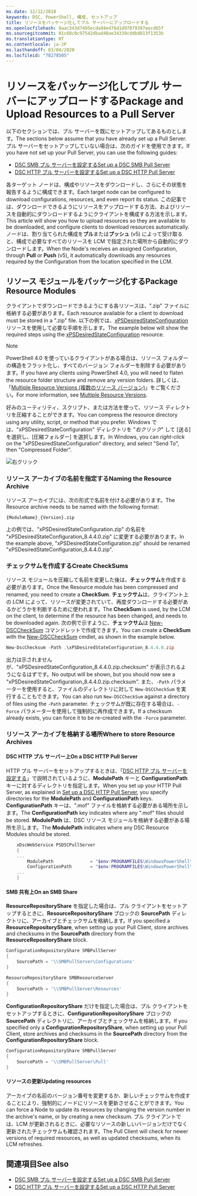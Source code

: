 ```yaml
---
ms.date: 12/12/2018
keywords: DSC, PowerShell, 構成, セットアップ
title: リソースをパッケージ化してプル サーバーにアップロードする
ms.openlocfilehash: 8aac343d7495ecda94ed76d1d97079397eecd65f
ms.sourcegitcommit: 01c60c0c97542dbad48ae34339cddbd813f1353b
ms.translationtype: HT
ms.contentlocale: ja-JP
ms.lasthandoff: 03/04/2020
ms.locfileid: "78278505"
---
```

# <a name="package-and-upload-resources-to-a-pull-server"></a><span data-ttu-id="5d7e5-103">リソースをパッケージ化してプル サーバーにアップロードする</span><span class="sxs-lookup"><span data-stu-id="5d7e5-103">Package and Upload Resources to a Pull Server</span></span>

<span data-ttu-id="5d7e5-104">以下のセクションでは、プル サーバーを既にセットアップしてあるものとします。</span><span class="sxs-lookup"><span data-stu-id="5d7e5-104">The sections below assume that you have already set up a Pull Server.</span></span> <span data-ttu-id="5d7e5-105">プル サーバーをセットアップしていない場合は、次のガイドを使用できます。</span><span class="sxs-lookup"><span data-stu-id="5d7e5-105">If you have not set up your Pull Server, you can use the following guides:</span></span>

- [<span data-ttu-id="5d7e5-106">DSC SMB プル サーバーを設定する</span><span class="sxs-lookup"><span data-stu-id="5d7e5-106">Set up a DSC SMB Pull Server</span></span>](pullServerSmb.md)
- [<span data-ttu-id="5d7e5-107">DSC HTTP プル サーバーを設定する</span><span class="sxs-lookup"><span data-stu-id="5d7e5-107">Set up a DSC HTTP Pull Server</span></span>](pullServer.md)

<span data-ttu-id="5d7e5-108">各ターゲット ノードは、構成やリソースをダウンロードし、さらにその状態を報告するように構成できます。</span><span class="sxs-lookup"><span data-stu-id="5d7e5-108">Each target node can be configured to download configurations, resources, and even report its status.</span></span> <span data-ttu-id="5d7e5-109">この記事では、ダウンロードできるようにリソースをアップロードする方法、およびリソースを自動的にダウンロードするようにクライアントを構成する方法を示します。</span><span class="sxs-lookup"><span data-stu-id="5d7e5-109">This article will show you how to upload resources so they are available to be downloaded, and configure clients to download resources automatically.</span></span> <span data-ttu-id="5d7e5-110">ノードは、割り当てられた構成を**プル**または**プッシュ** (v5) によって受け取ると、構成で必要なすべてのリソースを LCM で指定された場所から自動的にダウンロードします。</span><span class="sxs-lookup"><span data-stu-id="5d7e5-110">When the Node's receives an assigned Configuration, through **Pull** or **Push** (v5), it automatically downloads any resources required by the Configuration from the location specified in the LCM.</span></span>

## <a name="package-resource-modules"></a><span data-ttu-id="5d7e5-111">リソース モジュールをパッケージ化する</span><span class="sxs-lookup"><span data-stu-id="5d7e5-111">Package Resource Modules</span></span>

<span data-ttu-id="5d7e5-112">クライアントでダウンロードできるようにする各リソースは、".zip" ファイルに格納する必要があります。</span><span class="sxs-lookup"><span data-stu-id="5d7e5-112">Each resource available for a client to download must be stored in a ".zip" file.</span></span> <span data-ttu-id="5d7e5-113">以下の例では、[xPSDesiredStateConfiguration](https://www.powershellgallery.com/packages/xPSDesiredStateConfiguration/8.4.0.0) リソースを使用して必要な手順を示します。</span><span class="sxs-lookup"><span data-stu-id="5d7e5-113">The example below will show the required steps using the [xPSDesiredStateConfiguration](https://www.powershellgallery.com/packages/xPSDesiredStateConfiguration/8.4.0.0) resource.</span></span>

> [!NOTE]
> <span data-ttu-id="5d7e5-114">PowerShell 4.0 を使っているクライアントがある場合は、リソース フォルダーの構造をフラット化し、すべてのバージョン フォルダーを削除する必要があります。</span><span class="sxs-lookup"><span data-stu-id="5d7e5-114">If you have any clients using PowerShell 4.0, you will need to flaten the resource folder structure and remove any version folders.</span></span> <span data-ttu-id="5d7e5-115">詳しくは、「[Multiple Resource Versions (複数のリソース バージョン)](../configurations/import-dscresource.md#multiple-resource-versions)」をご覧ください。</span><span class="sxs-lookup"><span data-stu-id="5d7e5-115">For more information, see [Multiple Resource Versions](../configurations/import-dscresource.md#multiple-resource-versions).</span></span>

<span data-ttu-id="5d7e5-116">好みのユーティリティ、スクリプト、または方法を使って、リソース ディレクトリを圧縮することができます。</span><span class="sxs-lookup"><span data-stu-id="5d7e5-116">You can compress the resource directory using any utility, script, or method that you prefer.</span></span> <span data-ttu-id="5d7e5-117">Windows では、"xPSDesiredStateConfiguration" ディレクトリを "*右クリック*" して [送る] を選択し、[圧縮フォルダー] を選択します。</span><span class="sxs-lookup"><span data-stu-id="5d7e5-117">In Windows, you can *right-click* on the "xPSDesiredStateConfiguration" directory, and select "Send To", then "Compressed Folder".</span></span>

![右クリック](media/package-upload-resources/right-click.gif)

### <a name="naming-the-resource-archive"></a><span data-ttu-id="5d7e5-119">リソース アーカイブの名前を指定する</span><span class="sxs-lookup"><span data-stu-id="5d7e5-119">Naming the Resource Archive</span></span>

<span data-ttu-id="5d7e5-120">リソース アーカイブには、次の形式で名前を付ける必要があります。</span><span class="sxs-lookup"><span data-stu-id="5d7e5-120">The Resource archive needs to be named with the following format:</span></span>

```
{ModuleName}_{Version}.zip
```

<span data-ttu-id="5d7e5-121">上の例では、"xPSDesiredStateConfiguration.zip" の名前を "xPSDesiredStateConfiguration_8.4.4.0.zip" に変更する必要があります。</span><span class="sxs-lookup"><span data-stu-id="5d7e5-121">In the example above, "xPSDesiredStateConfiguration.zip" should be renamed "xPSDesiredStateConfiguration_8.4.4.0.zip".</span></span>

### <a name="create-checksums"></a><span data-ttu-id="5d7e5-122">チェックサムを作成する</span><span class="sxs-lookup"><span data-stu-id="5d7e5-122">Create CheckSums</span></span>

<span data-ttu-id="5d7e5-123">リソース モジュールを圧縮して名前を変更した後は、**チェックサム**を作成する必要があります。</span><span class="sxs-lookup"><span data-stu-id="5d7e5-123">Once the Resource module has been compressed and renamed, you need to create a **CheckSum**.</span></span>  <span data-ttu-id="5d7e5-124">**チェックサム**は、クライアント上の LCM によって、リソースが変更されていて、再度ダウンロードする必要があるかどうかを判断するために使われます。</span><span class="sxs-lookup"><span data-stu-id="5d7e5-124">The **CheckSum** is used, by the LCM on the client, to determine if the resource has been changed, and needs to be downloaded again.</span></span> <span data-ttu-id="5d7e5-125">次の例で示すように、**チェックサム**は [New-DSCCheckSum](/powershell/module/PSDesiredStateConfiguration/New-DSCCheckSum) コマンドレットで作成できます。</span><span class="sxs-lookup"><span data-stu-id="5d7e5-125">You can create a **CheckSum** with the [New-DSCCheckSum](/powershell/module/PSDesiredStateConfiguration/New-DSCCheckSum) cmdlet, as shown in the example below.</span></span>

```powershell
New-DscChecksum -Path .\xPSDesiredStateConfiguration_8.4.4.0.zip
```

<span data-ttu-id="5d7e5-126">出力は示されませんが、"xPSDesiredStateConfiguration_8.4.4.0.zip.checksum" が表示されるようになるはずです。</span><span class="sxs-lookup"><span data-stu-id="5d7e5-126">No output will be shown, but you should now see a "xPSDesiredStateConfiguration_8.4.4.0.zip.checksum".</span></span> <span data-ttu-id="5d7e5-127">また、`-Path` パラメーターを使用すると、ファイルのディレクトリに対して `New-DSCCheckSum` を実行することもできます。</span><span class="sxs-lookup"><span data-stu-id="5d7e5-127">You can also run `New-DSCCheckSum` against a directory of files using the `-Path` parameter.</span></span> <span data-ttu-id="5d7e5-128">チェックサムが既に存在する場合は、`-Force` パラメーターを使用して強制的に再作成できます。</span><span class="sxs-lookup"><span data-stu-id="5d7e5-128">If a checksum already exists, you can force it to be re-created with the `-Force` parameter.</span></span>

### <a name="where-to-store-resource-archives"></a><span data-ttu-id="5d7e5-129">リソース アーカイブを格納する場所</span><span class="sxs-lookup"><span data-stu-id="5d7e5-129">Where to store Resource Archives</span></span>

#### <a name="on-a-dsc-http-pull-server"></a><span data-ttu-id="5d7e5-130">DSC HTTP プル サーバー上</span><span class="sxs-lookup"><span data-stu-id="5d7e5-130">On a DSC HTTP Pull Server</span></span>

<span data-ttu-id="5d7e5-131">HTTP プル サーバーをセットアップするときは、「[DSC HTTP プル サーバーを設定する](pullServer.md)」で説明されているように、**ModulePath** キーと **ConfigurationPath** キーに対するディレクトリを指定します。</span><span class="sxs-lookup"><span data-stu-id="5d7e5-131">When you set up your HTTP Pull Server, as explained in [Set up a DSC HTTP Pull Server](pullServer.md), you specify directories for the **ModulePath** and **ConfigurationPath** keys.</span></span> <span data-ttu-id="5d7e5-132">**ConfigurationPath** キーは、".mof" ファイルを格納する必要がある場所を示します。</span><span class="sxs-lookup"><span data-stu-id="5d7e5-132">The **ConfigurationPath** key indicates where any ".mof" files should be stored.</span></span> <span data-ttu-id="5d7e5-133">**ModulePath** は、DSC リソース モジュールを格納する必要がある場所を示します。</span><span class="sxs-lookup"><span data-stu-id="5d7e5-133">The **ModulePath** indicates where any DSC Resource Modules should be stored.</span></span>

```powershell
    xDscWebService PSDSCPullServer
    {
    ...
        ModulePath              = "$env:PROGRAMFILES\WindowsPowerShell\DscService\Modules"
        ConfigurationPath       = "$env:PROGRAMFILES\WindowsPowerShell\DscService\Configuration"
    ...
    }

```

#### <a name="on-an-smb-share"></a><span data-ttu-id="5d7e5-134">SMB 共有上</span><span class="sxs-lookup"><span data-stu-id="5d7e5-134">On an SMB Share</span></span>

<span data-ttu-id="5d7e5-135">**ResourceRepositoryShare** を指定した場合は、プル クライアントをセットアップするときに、**ResourceRepositoryShare** ブロックの **SourcePath** ディレクトリに、アーカイブとチェックサムを格納します。</span><span class="sxs-lookup"><span data-stu-id="5d7e5-135">If you specified a **ResourceRepositoryShare**, when setting up your Pull Client, store archives and checksums in the **SourcePath** directory from the **ResourceRepositoryShare** block.</span></span>

```powershell
ConfigurationRepositoryShare SMBPullServer
{
    SourcePath = '\\SMBPullServer\Configurations'
}

ResourceRepositoryShare SMBResourceServer
{
    SourcePath = '\\SMBPullServer\Resources'
}
```

<span data-ttu-id="5d7e5-136">**ConfigurationRepositoryShare** だけを指定した場合は、プル クライアントをセットアップするときに、**ConfigurationRepositoryShare** ブロックの **SourcePath** ディレクトリに、アーカイブとチェックサムを格納します。</span><span class="sxs-lookup"><span data-stu-id="5d7e5-136">If you specified only a **ConfigurationRepositoryShare**, when setting up your Pull Client, store archives and checksums in the **SourcePath** directory from the **ConfigurationRepositoryShare** block.</span></span>

```powershell
ConfigurationRepositoryShare SMBPullServer
{
    SourcePath = '\\SMBPullServer\Pull'
}
```

#### <a name="updating-resources"></a><span data-ttu-id="5d7e5-137">リソースの更新</span><span class="sxs-lookup"><span data-stu-id="5d7e5-137">Updating resources</span></span>

<span data-ttu-id="5d7e5-138">アーカイブの名前のバージョン番号を変更するか、新しいチェックサムを作成することにより、強制的にノードにリソースを更新させることができます。</span><span class="sxs-lookup"><span data-stu-id="5d7e5-138">You can force a Node to update its resources by changing the version number in the archive's name, or by creating a new checksum.</span></span> <span data-ttu-id="5d7e5-139">プル クライアントでは、LCM が更新されるときに、必要なリソースの新しいバージョンだけでなく更新されたチェックサムも確認されます。</span><span class="sxs-lookup"><span data-stu-id="5d7e5-139">The Pull Client will check for newer versions of required resources, as well as updated checksums, when its LCM refreshes.</span></span>

## <a name="see-also"></a><span data-ttu-id="5d7e5-140">関連項目</span><span class="sxs-lookup"><span data-stu-id="5d7e5-140">See also</span></span>

- [<span data-ttu-id="5d7e5-141">DSC SMB プル サーバーを設定する</span><span class="sxs-lookup"><span data-stu-id="5d7e5-141">Set up a DSC SMB Pull Server</span></span>](pullServerSmb.md)
- [<span data-ttu-id="5d7e5-142">DSC HTTP プル サーバーを設定する</span><span class="sxs-lookup"><span data-stu-id="5d7e5-142">Set up a DSC HTTP Pull Server</span></span>](pullServer.md)
